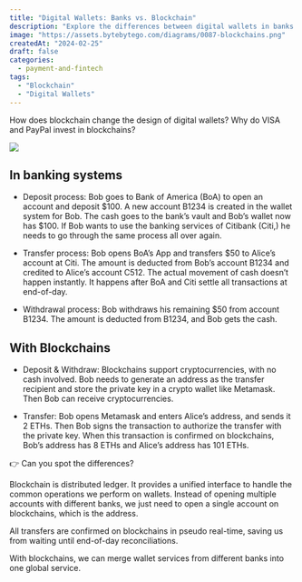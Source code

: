 ```yaml
---
title: "Digital Wallets: Banks vs. Blockchain"
description: "Explore the differences between digital wallets in banks and blockchain."
image: "https://assets.bytebytego.com/diagrams/0087-blockchains.png"
createdAt: "2024-02-25"
draft: false
categories:
  - payment-and-fintech
tags:
  - "Blockchain"
  - "Digital Wallets"
---
```


How does blockchain change the design of digital wallets? Why do VISA and PayPal invest in blockchains?

![](https://assets.bytebytego.com/diagrams/0087-blockchains.png)

## In banking systems

*   Deposit process: Bob goes to Bank of America (BoA) to open an account and deposit $100. A new account B1234 is created in the wallet system for Bob. The cash goes to the bank’s vault and Bob’s wallet now has $100. If Bob wants to use the banking services of Citibank (Citi,) he needs to go through the same process all over again.

*   Transfer process: Bob opens BoA’s App and transfers $50 to Alice’s account at Citi. The amount is deducted from Bob’s account B1234 and credited to Alice’s account C512. The actual movement of cash doesn’t happen instantly. It happens after BoA and Citi settle all transactions at end-of-day.

*   Withdrawal process: Bob withdraws his remaining $50 from account B1234. The amount is deducted from B1234, and Bob gets the cash.

## With Blockchains

*   Deposit & Withdraw: Blockchains support cryptocurrencies, with no cash involved. Bob needs to generate an address as the transfer recipient and store the private key in a crypto wallet like Metamask. Then Bob can receive cryptocurrencies.

*   Transfer: Bob opens Metamask and enters Alice’s address, and sends it 2 ETHs. Then Bob signs the transaction to authorize the transfer with the private key. When this transaction is confirmed on blockchains, Bob’s address has 8 ETHs and Alice’s address has 101 ETHs.

👉 Can you spot the differences?

Blockchain is distributed ledger. It provides a unified interface to handle the common operations we perform on wallets. Instead of opening multiple accounts with different banks, we just need to open a single account on blockchains, which is the address.

All transfers are confirmed on blockchains in pseudo real-time, saving us from waiting until end-of-day reconciliations.

With blockchains, we can merge wallet services from different banks into one global service.
